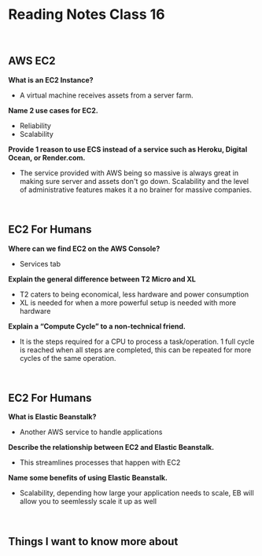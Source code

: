 # Reading Notes Class 16

<br>

## AWS EC2

**What is an EC2 Instance?**

- A virtual machine receives assets from a server farm.

**Name 2 use cases for EC2.**

- Reliability
- Scalability

**Provide 1 reason to use ECS instead of a service such as Heroku, Digital Ocean, or Render.com.**

- The service provided with AWS being so massive is always great in making sure server and assets don't go down. Scalability and the level of administrative features makes it a no brainer for massive companies.

<br>

## EC2 For Humans

**Where can we find EC2 on the AWS Console?**

- Services tab

**Explain the general difference between T2 Micro and XL**

- T2 caters to being economical, less hardware and power consumption
- XL is needed for when a more powerful setup is needed with more hardware

**Explain a “Compute Cycle” to a non-technical friend.**

- It is the steps required for a CPU to process a task/operation. 1 full cycle is reached when all steps are completed, this can be repeated for more cycles of the same operation.

<br>

## EC2 For Humans

**What is Elastic Beanstalk?**

- Another AWS service to handle applications

**Describe the relationship between EC2 and Elastic Beanstalk.**

- This streamlines processes that happen with EC2

**Name some benefits of using Elastic Beanstalk.**

- Scalability, depending how large your application needs to scale, EB will allow you to seemlessly scale it up as well

<br>

## Things I want to know more about